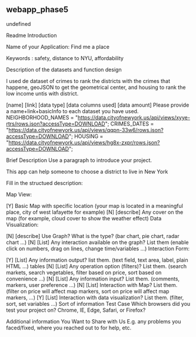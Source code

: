 ## webapp_phase5

undefined

Readme Introduction


Name of your Application: Find me a place

Keywords : safety, distance to NYU, affordability

Description of the datasets and function design

I used de dataset of crimes to rank the districts with the crimes that happene, geoJSON to get the geometrical center, and housing to rank the low income untis with district.
  
[name] [link] [data type] [data columns used] [data amount] Please provide a name+link+basicInfo to each dataset you have used.
NEIGHBORHOOD_NAMES = "https://data.cityofnewyork.us/api/views/xyye-rtrs/rows.json?accessType=DOWNLOAD";
CRIMES_DATES = "https://data.cityofnewyork.us/api/views/qqpn-33w6/rows.json?accessType=DOWNLOAD";
HOUSING = "https://data.cityofnewyork.us/api/views/hg8x-zxpr/rows.json?accessType=DOWNLOAD";

Brief Description
Use a paragraph to introduce your project.

This app can help someone to choose a district to live in New York 



Fill in the structued description:

Map View:

[Y] Basic Map with specific location (your map is located in a meaningful place, city of west lafayette for example)
[N] [describe] Any cover on the map (for example, cloud cover to show the weather effect)
Data Visualization:

[N] [describe] Use Graph? What is the type? (bar chart, pie chart, radar chart ...)
[N] [List] Any interaction available on the graph? List them (enable click on numbers, drag on lines, change time/variables ...)
Interaction Form:

[Y] [List] Any information output? list them. (text field, text area, label, plain HTML ...) tables
[N] [List] Any operation option (filters)? List them. (search markets, search vegetables, filter based on price, sort based on convenience ...)
[N] [List] Any information input? List them. (comments, markers, user preference ...)
[N] [List] Interaction with Map? List them. (filter on price will affect map markers, sort on price will affect map markers, ...)
[Y] [List] Interaction with data visualization? List them. (filter, sort, set variables ...) Sort of information
Test Case Which browsers did you test your project on? Chrome, IE, Edge, Safari, or Firefox?

Additional information You Want to Share with Us E.g. any problems you faced/fixed, where you reached out to for help, etc.